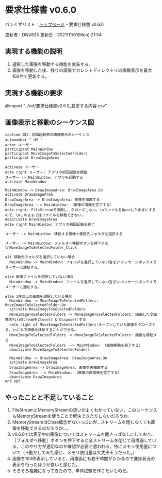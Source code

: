 # 要求仕様書 v0.6.0

パンくずリスト：[トップページ](../index.html) - 要求仕様書 v0.6.0

更新者：DNV825
更新日：2021/11/01(Mon) 21:54

## 実現する機能の説明

1. 選択した画像を移動する機能を実装する。
1. 画像を移動した後、残りの画像でカレントディレクトリの画像表示を最大100件で更新する。

## 実現する機能の要求

@import "../ref/要求仕様書v0.6.0_要求する内容.csv"

## 画像表示と移動のシーケンス図

```plantuml
caption 図1：初回起動時の画像表示のシーケンス
autonumber "（#）"
actor ユーザー
participant MainWindow
participant MoveImageToSelectedFolders
participant DrawImageArea

activate ユーザー
note right ユーザー: アプリの初回起動を開始
ユーザー -> MainWindow: アプリを起動する
activate MainWindow

MainWindow -> DrawImageArea: DrawImageArea.Do
activate DrawImageArea
DrawImageArea -> DrawImageArea: 画像を描画する
DrawImageArea --> MainWindow: （画像の描画を完了する）
note right: FileStreamで描画し、クローズしない。\nファイルをOpenしたままにするので、\nこのままではファイルを移動できない。
deactivate DrawImageArea
note right MainWindow: アプリの初回起動を終了

ユーザー -> MainWindow: 移動する画像と移動先フォルダを選択する

ユーザー -> MainWindow: フォルダへ移動ボタンを押下する\nMoveImageToSelectedFolder_Click

alt 移動先フォルダを選択していない場合
  MainWindow -> MainWindow: フォルダを選択していない旨を\nメッセージボックスでユーザーに通知する。

else 画像ファイルを選択していない場合
  MainWindow -> MainWindow: ファイルを選択していない旨を\nメッセージボックスでユーザーに通知する。

else 1件以上の画像を選択している場合
  MainWindow -> MoveImageToSelectedFolders: MoveImageToSelectedFolder.Do
  activate MoveImageToSelectedFolders
  MoveImageToSelectedFolders -> MoveImageToSelectedFolders: 描画した全画像のFileStreamをClose() & Dispose()する
  note right of MoveImageToSelectedFolders:オープンしていた画像をクローズする。\nこれで画像を移動することができる。 
  MoveImageToSelectedFolders -> MoveImageToSelectedFolders: 画像を移動する
  MoveImageToSelectedFolders --> MainWindow: （画像移動を完了する）
  deactivate MoveImageToSelectedFolders

  MainWindow -> DrawImageArea: DrawImageArea.Do
  activate DrawImageArea
  DrawImageArea -> DrawImageArea: 画像を再描画する
  DrawImageArea --> MainWindow: （画像の再描画を完了する）
  deactivate DrawImageArea
end opt
```

## やったことと不足していること

1. FileStreamとMemoryStreamの違いがよくわかっていない。このシーケンスもMemoryStreamを使うことで解決できたりしないだろうか。
1. MemoryStreamはClose概念がないっぽいが…ストリームを閉じなくても画像を移動できるのだろうか…。
1. v0.6.0では表示中の画像についてはストリームを開きっぱなしにしており、［フォルダへ移動］ボタンを押下すると全ストリームを閉じて再描画している。このやり方が適切なのか確認が必要と思われる。特にメモリ使用量について（→動かしてみた感じ、メモリ使用量は大丈夫そうだった。）
1. 画像を100件表示していると、再描画にも若干時間がかかるので進捗状況の表示を行ったほうが良いと感じた。
1. そろそろ複雑になってきたので、単体試験を作りたいものだ。
